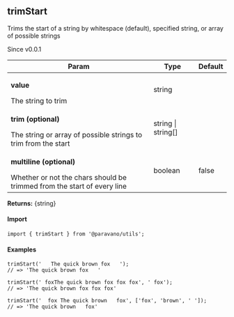 <h2>trimStart</h2>
<p>Trims the start of a string by whitespace (default), specified string, or array of possible strings</p>
<p>Since v0.0.1</p>
<table>
      <thead>
      <tr>
        <th>Param</th>
        <th>Type</th><th>Default</th></tr>
      </thead>
      <tbody><tr><td><p><b>value</b></p>The string to trim</td><td>string</td><td></td></tr><tr><td><p><b>trim <span>(optional)</span></b></p>The string or array of possible strings to trim from the start</td><td>string | string[]</td><td></td></tr><tr><td><p><b>multiline <span>(optional)</span></b></p>Whether or not the chars should be trimmed from the start of every line</td><td>boolean</td><td>false</td></tr></tbody>
    </table><p><b>Returns:</b> {string}</p>
<h4>Import</h4>

```
import { trimStart } from '@paravano/utils';
```

  <h4>Examples</h4>




```    
trimStart('   The quick brown fox   ');
// => 'The quick brown fox   '

trimStart(' foxThe quick brown fox fox fox', ' fox');
// => 'The quick brown fox fox fox'

trimStart('  fox The quick brown   fox', ['fox', 'brown', ' ']);
// => 'The quick brown   fox'
```

    